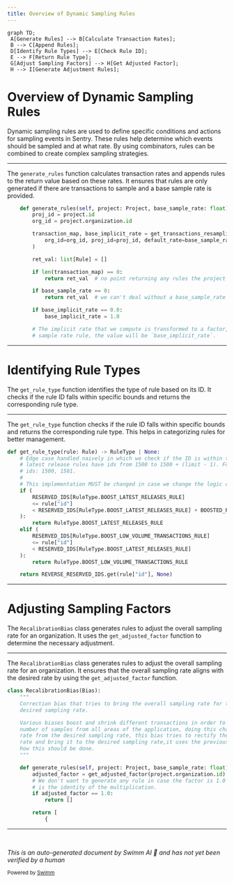 ```yaml
---
title: Overview of Dynamic Sampling Rules
---
```

```mermaid
graph TD;
 A[Generate Rules] --> B[Calculate Transaction Rates];
 B --> C[Append Rules];
 D[Identify Rule Types] --> E[Check Rule ID];
 E --> F[Return Rule Type];
 G[Adjust Sampling Factors] --> H[Get Adjusted Factor];
 H --> I[Generate Adjustment Rules];
```

# Overview of Dynamic Sampling Rules

Dynamic sampling rules are used to define specific conditions and actions for sampling events in Sentry. These rules help determine which events should be sampled and at what rate. By using combinators, rules can be combined to create complex sampling strategies.

<SwmSnippet path="/src/sentry/dynamic_sampling/rules/biases/boost_low_volume_transactions_bias.py" line="10">

---

The <SwmToken path="src/sentry/dynamic_sampling/rules/biases/boost_low_volume_transactions_bias.py" pos="10:3:3" line-data="    def generate_rules(self, project: Project, base_sample_rate: float) -&gt; list[PolymorphicRule]:">`generate_rules`</SwmToken> function calculates transaction rates and appends rules to the return value based on these rates. It ensures that rules are only generated if there are transactions to sample and a base sample rate is provided.

```python
    def generate_rules(self, project: Project, base_sample_rate: float) -> list[PolymorphicRule]:
        proj_id = project.id
        org_id = project.organization.id

        transaction_map, base_implicit_rate = get_transactions_resampling_rates(
            org_id=org_id, proj_id=proj_id, default_rate=base_sample_rate
        )

        ret_val: list[Rule] = []

        if len(transaction_map) == 0:
            return ret_val  # no point returning any rules the project rule should take over

        if base_sample_rate == 0:
            return ret_val  # we can't deal without a base_sample_rate

        if base_implicit_rate == 0.0:
            base_implicit_rate = 1.0

        # The implicit rate that we compute is transformed to a factor, so that when the rate is multiplied by the last
        # sample rate rule, the value will be `base_implicit_rate`.
```

---

</SwmSnippet>

# Identifying Rule Types

The <SwmToken path="src/sentry/dynamic_sampling/rules/utils.py" pos="114:2:2" line-data="def get_rule_type(rule: Rule) -&gt; RuleType | None:">`get_rule_type`</SwmToken> function identifies the type of rule based on its ID. It checks if the rule ID falls within specific bounds and returns the corresponding rule type.

<SwmSnippet path="/src/sentry/dynamic_sampling/rules/utils.py" line="114">

---

The <SwmToken path="src/sentry/dynamic_sampling/rules/utils.py" pos="114:2:2" line-data="def get_rule_type(rule: Rule) -&gt; RuleType | None:">`get_rule_type`</SwmToken> function checks if the rule ID falls within specific bounds and returns the corresponding rule type. This helps in categorizing rules for better management.

```python
def get_rule_type(rule: Rule) -> RuleType | None:
    # Edge case handled naively in which we check if the ID is within the possible bounds. This is done because the
    # latest release rules have ids from 1500 to 1500 + (limit - 1). For example if the limit is 2, we will only have
    # ids: 1500, 1501.
    #
    # This implementation MUST be changed in case we change the logic of rule ids.
    if (
        RESERVED_IDS[RuleType.BOOST_LATEST_RELEASES_RULE]
        <= rule["id"]
        < RESERVED_IDS[RuleType.BOOST_LATEST_RELEASES_RULE] + BOOSTED_RELEASES_LIMIT
    ):
        return RuleType.BOOST_LATEST_RELEASES_RULE
    elif (
        RESERVED_IDS[RuleType.BOOST_LOW_VOLUME_TRANSACTIONS_RULE]
        <= rule["id"]
        < RESERVED_IDS[RuleType.BOOST_LATEST_RELEASES_RULE]
    ):
        return RuleType.BOOST_LOW_VOLUME_TRANSACTIONS_RULE

    return REVERSE_RESERVED_IDS.get(rule["id"], None)
```

---

</SwmSnippet>

# Adjusting Sampling Factors

The <SwmToken path="src/sentry/dynamic_sampling/rules/biases/recalibration_bias.py" pos="7:2:2" line-data="class RecalibrationBias(Bias):">`RecalibrationBias`</SwmToken> class generates rules to adjust the overall sampling rate for an organization. It uses the <SwmToken path="src/sentry/dynamic_sampling/rules/biases/recalibration_bias.py" pos="20:5:5" line-data="        adjusted_factor = get_adjusted_factor(project.organization.id)">`get_adjusted_factor`</SwmToken> function to determine the necessary adjustment.

<SwmSnippet path="/src/sentry/dynamic_sampling/rules/biases/recalibration_bias.py" line="7">

---

The <SwmToken path="src/sentry/dynamic_sampling/rules/biases/recalibration_bias.py" pos="7:2:2" line-data="class RecalibrationBias(Bias):">`RecalibrationBias`</SwmToken> class generates rules to adjust the overall sampling rate for an organization. It ensures that the overall sampling rate aligns with the desired rate by using the <SwmToken path="src/sentry/dynamic_sampling/rules/biases/recalibration_bias.py" pos="20:5:5" line-data="        adjusted_factor = get_adjusted_factor(project.organization.id)">`get_adjusted_factor`</SwmToken> function.

```python
class RecalibrationBias(Bias):
    """
    Correction bias that tries to bring the overall sampling rate for the organisation to the
    desired sampling rate.

    Various biases boost and shrink different transactions in order to obtain an appropriate
    number of samples from all areas of the application, doing this changes the overall sampling
    rate from the desired sampling rate, this bias tries to rectify the overall organisation sampling
    rate and bring it to the desired sampling rate,it uses the previous interval rate to figure out
    how this should be done.
    """

    def generate_rules(self, project: Project, base_sample_rate: float) -> list[PolymorphicRule]:
        adjusted_factor = get_adjusted_factor(project.organization.id)
        # We don't want to generate any rule in case the factor is 1.0 since we should multiply the factor and 1.0
        # is the identity of the multiplication.
        if adjusted_factor == 1.0:
            return []

        return [
            {
```

---

</SwmSnippet>

&nbsp;

*This is an auto-generated document by Swimm AI 🌊 and has not yet been verified by a human*

<SwmMeta version="3.0.0" repo-id="Z2l0aHViJTNBJTNBc2VudHJ5LWRlbW8tMSUzQSUzQVN3aW1tLURlbW8=" repo-name="sentry-demo-1" doc-type="overview"><sup>Powered by [Swimm](/)</sup></SwmMeta>
